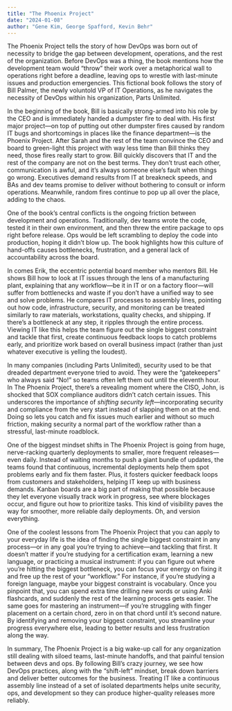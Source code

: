 ```yaml
---
title: "The Phoenix Project"
date: "2024-01-08"
author: "Gene Kim, George Spafford, Kevin Behr"
---
```


The Phoenix Project tells the story of how DevOps was born out of necessity to bridge the gap between development, operations, and the rest of the organization. Before DevOps was a thing, the book mentions how the development team would “throw” their work over a metaphorical wall to operations right before a deadline, leaving ops to wrestle with last-minute issues and production emergencies. This fictional book follows the story of Bill Palmer, the newly voluntold VP of IT Operations, as he navigates the necessity of DevOps within his organization, Parts Unlimited.

In the beginning of the book, Bill is basically strong-armed into his role by the CEO and is immediately handed a dumpster fire to deal with. His first major project—on top of putting out other dumpster fires caused by random IT bugs and shortcomings in places like the finance department—is the Phoenix Project. After Sarah and the rest of the team convince the CEO and board to green-light this project with way less time than Bill thinks they need, those fires really start to grow. Bill quickly discovers that IT and the rest of the company are not on the best terms. They don’t trust each other, communication is awful, and it’s always someone else’s fault when things go wrong. Executives demand results from IT at breakneck speeds, and BAs and dev teams promise to deliver without bothering to consult or inform operations. Meanwhile, random fires continue to pop up all over the place, adding to the chaos.

One of the book’s central conflicts is the ongoing friction between development and operations. Traditionally, dev teams wrote the code, tested it in their own environment, and then threw the entire package to ops right before release. Ops would be left scrambling to deploy the code into production, hoping it didn’t blow up. The book highlights how this culture of hand-offs causes bottlenecks, frustration, and a general lack of accountability across the board.

In comes Erik, the eccentric potential board member who mentors Bill. He shows Bill how to look at IT issues through the lens of a manufacturing plant, explaining that any workflow—be it in IT or on a factory floor—will suffer from bottlenecks and waste if you don’t have a unified way to see and solve problems. He compares IT processes to assembly lines, pointing out how code, infrastructure, security, and monitoring can be treated similarly to raw materials, workstations, quality checks, and shipping. If there’s a bottleneck at any step, it ripples through the entire process. Viewing IT like this helps the team figure out the single biggest constraint and tackle that first, create continuous feedback loops to catch problems early, and prioritize work based on overall business impact (rather than just whatever executive is yelling the loudest).

In many companies (including Parts Unlimited), security used to be that dreaded department everyone tried to avoid. They were the “gatekeepers” who always said “No!” so teams often left them out until the eleventh hour. In The Phoenix Project, there’s a revealing moment where the CISO, John, is shocked that SOX compliance auditors didn’t catch certain issues. This underscores the importance of _shifting security left_—incorporating security and compliance from the very start instead of slapping them on at the end. Doing so lets you catch and fix issues much earlier and without so much friction, making security a normal part of the workflow rather than a stressful, last-minute roadblock.

One of the biggest mindset shifts in The Phoenix Project is going from huge, nerve-racking quarterly deployments to smaller, more frequent releases—even daily. Instead of waiting months to push a giant bundle of updates, the teams found that continuous, incremental deployments help them spot problems early and fix them faster. Plus, it fosters quicker feedback loops from customers and stakeholders, helping IT keep up with business demands. Kanban boards are a big part of making that possible because they let everyone visually track work in progress, see where blockages occur, and figure out how to prioritize tasks. This kind of visibility paves the way for smoother, more reliable daily deployments. Oh, and version everything.


One of the coolest lessons from The Phoenix Project that you can apply to your everyday life is the idea of finding the single biggest constraint in any process—or in any goal you’re trying to achieve—and tackling that first. It doesn’t matter if you’re studying for a certification exam, learning a new language, or practicing a musical instrument: if you can figure out where you’re hitting the biggest bottleneck, you can focus your energy on fixing it and free up the rest of your “workflow.” For instance, if you’re studying a foreign language, maybe your biggest constraint is vocabulary. Once you pinpoint that, you can spend extra time drilling new words or using Anki flashcards, and suddenly the rest of the learning process gets easier. The same goes for mastering an instrument—if you’re struggling with finger placement on a certain chord, zero in on that chord until it’s second nature. By identifying and removing your biggest constraint, you streamline your progress everywhere else, leading to better results and less frustration along the way.

In summary, The Phoenix Project is a big wake-up call for any organization still dealing with siloed teams, last-minute handoffs, and that painful tension between devs and ops. By following Bill’s crazy journey, we see how DevOps practices, along with the “shift-left” mindset, break down barriers and deliver better outcomes for the business. Treating IT like a continuous assembly line instead of a set of isolated departments helps unite security, ops, and development so they can produce higher-quality releases more reliably.

